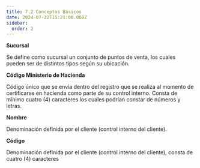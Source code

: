 ```yaml
---
title: 7.2 Conceptos Básicos
date: 2024-07-22T15:21:00.000Z
sidebar:
  order: 2
---
```

**Sucursal**

Se define como sucursal un conjunto de puntos de venta, los cuales pueden ser de distintos tipos según su ubicación.

**Código Ministerio de Hacienda**

Código único que se envía dentro del registro que se realiza al momento de certificarse en hacienda como parte de su control interno. Consta de mínimo cuatro (4) caracteres los cuales podrían constar de números y letras.

**Nombre**

Denominación definida por el cliente (control interno del cliente).

**Código**

Denominación definida por el cliente (control interno del cliente), consta de cuatro (4) caracteres
